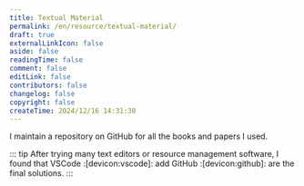 ```yaml
---
title: Textual Material
permalink: /en/resource/textual-material/
draft: true
externalLinkIcon: false
aside: false
readingTime: false
comment: false
editLink: false
contributors: false
changelog: false
copyright: false
createTime: 2024/12/16 14:31:30
---
```

I maintain a repository on GitHub for all the books and papers I used.

::: tip After trying many text editors or resource management software, I found that VSCode :[devicon:vscode]: add GitHub :[devicon:github]: are the final solutions.
:::

<RepoCard repo="dingyuqi/textual-material" />
